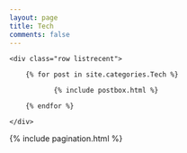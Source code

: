 ```yaml
---
layout: page
title: Tech
comments: false
---
```


<!-- Posts Index
================================================== -->
<section class="recent-posts">
    
    <div class="row listrecent">

        {% for post in site.categories.Tech %}

               {% include postbox.html %}          

        {% endfor %}
        
    </div>
    
</section>

<!-- Pagination
================================================== -->
<div class="bottompagination">
	<div class="pointerup"><i class="fa fa-caret-up"></i></div>
	<span class="navigation" role="navigation">
	    {% include pagination.html %}
	</span>
</div>

